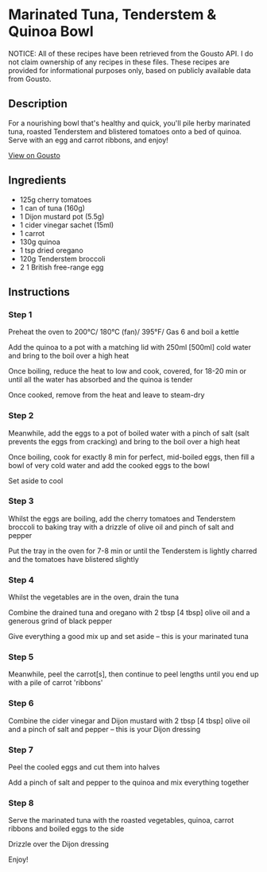 # Marinated Tuna, Tenderstem & Quinoa Bowl

NOTICE: All of these recipes have been retrieved from the Gousto API. I do not claim ownership of any recipes in these files. These recipes are provided for informational purposes only, based on publicly available data from Gousto.

## Description

For a nourishing bowl that's healthy and quick, you'll pile herby marinated tuna, roasted Tenderstem and blistered tomatoes onto a bed of quinoa. Serve with an egg and carrot ribbons, and enjoy!

[View on Gousto](https://www.gousto.co.uk/recipes/cookbook/marinated-tuna-tenderstem-quinoa-bowl)

## Ingredients

- 125g cherry tomatoes
- 1 can of tuna (160g)
- 1 Dijon mustard pot (5.5g)
- 1 cider vinegar sachet (15ml)
- 1 carrot
- 130g quinoa
- 1 tsp dried oregano
- 120g Tenderstem broccoli
- 2 1 British free-range egg

## Instructions


### Step 1

Preheat the oven to 200°C/ 180°C (fan)/ 395°F/ Gas 6 and boil a kettle

Add the quinoa to a pot with a matching lid with 250ml <span class="text-danger">[500ml]</span> cold water and bring to the boil over a high heat

Once boiling, reduce the heat to low and cook, covered, for 18-20 min or until all the water has absorbed and the quinoa is tender

Once cooked, remove from the heat and leave to steam-dry


### Step 2

Meanwhile, add the eggs<span class="text-danger"> </span>to a pot of boiled water with a pinch of salt (salt prevents the eggs from cracking) and bring to the boil over a high heat

Once boiling, cook for exactly 8 min for perfect, mid-boiled eggs, then fill a bowl of very cold water and add the cooked eggs to the bowl

Set aside to cool


### Step 3

Whilst the eggs are boiling, add the cherry tomatoes and Tenderstem broccoli to baking tray with a drizzle of olive oil and pinch of salt and pepper

Put the tray in the oven for 7-8 min or until the Tenderstem is lightly charred and the tomatoes have blistered slightly


### Step 4

Whilst the vegetables are in the oven, drain the tuna

Combine the drained tuna and oregano with 2 tbsp <span class="text-danger">[4 tbsp]</span> olive oil and a generous grind of black pepper

Give everything a good mix up and set aside – this is your marinated tuna


### Step 5

Meanwhile, peel the carrot<span class="text-danger">[s]</span>, then continue to peel lengths until you end up with a pile of carrot 'ribbons'


### Step 6

Combine the cider vinegar and Dijon mustard with 2 tbsp <span class="text-danger">[4 tbsp]</span> olive oil and a pinch of salt and pepper – this is your Dijon dressing


### Step 7

Peel the cooled eggs and cut them into halves

Add a pinch of salt and pepper to the quinoa and mix everything together

### Step 8

Serve the marinated tuna with the roasted vegetables, quinoa, carrot ribbons and boiled eggs to the side

Drizzle over the Dijon dressing

Enjoy!

